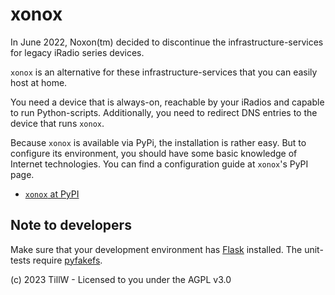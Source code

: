 # xonox
In June 2022, Noxon(tm) decided to discontinue the infrastructure-services for legacy iRadio series devices.

`xonox` is an alternative for these infrastructure-services that you can easily host at home.

You need a device that is always-on, reachable by your iRadios and capable to run Python-scripts. Additionally, you need to redirect DNS entries to the device that runs `xonox`.

Because `xonox` is available via PyPi, the installation is rather easy.
But to configure its environment, you should have some basic knowledge of Internet technologies. You can find a configuration guide at `xonox`'s PyPI page.

- [`xonox` at PyPI](https://pypi.org/project/xonox)

## Note to developers
Make sure that your development environment has [Flask](https://pypi.org/project/Flask/) installed. The unit-tests require [pyfakefs](https://pypi.org/project/pyfakefs/).

(c) 2023 TillW - Licensed to you under the AGPL v3.0